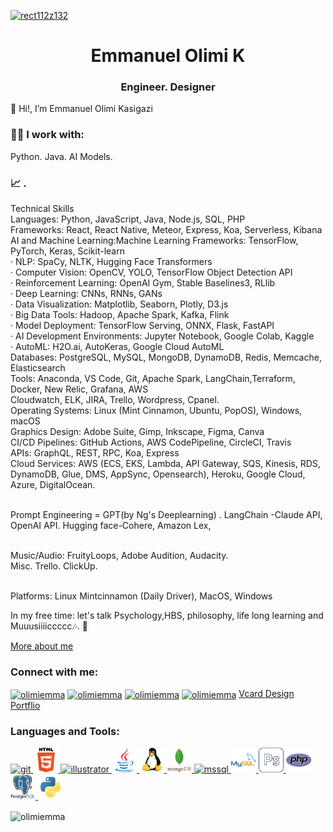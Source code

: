 
<a href="https://news.mit.edu/2022/new-world-learning-mit-ocw-emmanuel-kasigazi-1107"  target="_blank" > ![rect112z132](https://github.com/olimiemma/olimiemma/assets/98601170/109b1c04-65a9-4694-9f22-341253c2ec3f) </a>

<h1 align="center"> Emmanuel Olimi K </h1>
<h3 align="center">  Engineer. Designer </h3>

👋 Hi!, I’m Emmanuel Olimi Kasigazi

<h3 align="left">   👨‍💻  I work with:</h3>
Python. Java. AI Models.

<h3 align="left"> 📈 . </h3>
Technical Skills
<br>Languages: Python, JavaScript, Java, Node.js, SQL, PHP
<br>Frameworks: React, React Native, Meteor, Express, Koa, Serverless, Kibana
<br>AI and Machine Learning:Machine Learning Frameworks: TensorFlow, PyTorch, Keras, Scikit-learn
<br>· NLP: SpaCy, NLTK, Hugging Face Transformers
<br>· Computer Vision: OpenCV, YOLO, TensorFlow Object Detection API
<br>· Reinforcement Learning: OpenAI Gym, Stable Baselines3, RLlib
<br>· Deep Learning: CNNs, RNNs, GANs
<br>· Data Visualization: Matplotlib, Seaborn, Plotly, D3.js
<br>· Big Data Tools: Hadoop, Apache Spark, Kafka, Flink
<br>· Model Deployment: TensorFlow Serving, ONNX, Flask, FastAPI
<br>· AI Development Environments: Jupyter Notebook, Google Colab, Kaggle
<br>· AutoML: H2O.ai, AutoKeras, Google Cloud AutoML
<br>Databases: PostgreSQL, MySQL, MongoDB, DynamoDB, Redis, Memcache, Elasticsearch
<br>Tools: Anaconda, VS Code, Git, Apache Spark, LangChain,Terraform, Docker, New Relic, Grafana, AWS
<br>Cloudwatch, ELK, JIRA, Trello, Wordpress, Cpanel.
<br>Operating Systems: Linux (Mint Cinnamon, Ubuntu, PopOS), Windows, macOS
<br>Graphics Design: Adobe Suite, Gimp, Inkscape, Figma, Canva
<br>CI/CD Pipelines: GitHub Actions, AWS CodePipeline, CircleCI, Travis
<br>APIs: GraphQL, REST, RPC, Koa, Express
<br>Cloud Services: AWS (ECS, EKS, Lambda, API Gateway, SQS, Kinesis, RDS, DynamoDB, Glue, DMS,
AppSync, Opensearch), Heroku, Google Cloud, Azure, DigitalOcean.

           
<br> Prompt Engineering = GPT(by Ng's Deeplearning) . LangChain -Claude API, OpenAI API. Hugging face-Cohere, Amazon Lex,

<br>Music/Audio: FruityLoops, Adobe Audition, Audacity.
<br> Misc. Trello. ClickUp. 
 
 <br>Platforms: Linux Mintcinnamon  (Daily Driver), MacOS, Windows<br>
<p>

  
 In my free time: let's talk Psychology,HBS, philosophy, life long learning and Muuusiiiiccccc🎶. 🙂

<a href="https://linktr.ee/olimiemma">More about me</a>

  

<h3 align="left">Connect with me:</h3>
<p align="left">
 
<a href="https://twitter.com/olimiemma" target="blank"><img align="center" src="https://raw.githubusercontent.com/rahuldkjain/github-profile-readme-generator/master/src/images/icons/Social/twitter.svg" alt="olimiemma" height="30" width="40" /></a>
<a href="https://linkedin.com/in/olimiemma" target="blank"><img align="center" src="https://raw.githubusercontent.com/rahuldkjain/github-profile-readme-generator/master/src/images/icons/Social/linked-in-alt.svg" alt="olimiemma" height="30" width="40" /></a>
<a href="https://stackoverflow.com/users/olimiemma" target="blank"><img align="center" src="https://raw.githubusercontent.com/rahuldkjain/github-profile-readme-generator/master/src/images/icons/Social/stack-overflow.svg" alt="olimiemma" height="30" width="40" /></a>
<a href="https://fb.com/olimiemma" target="blank"><img align="center" src="https://raw.githubusercontent.com/rahuldkjain/github-profile-readme-generator/master/src/images/icons/Social/facebook.svg" alt="olimiemma" height="30" width="40" /></a>
<a href="https://olimi.wazigrouplimited.com"> Vcard </a>
<a href="http://olimiemma.wazigrouplimited.com/"> Design Portflio </a>
</p>

<h3 align="left">Languages and Tools:</h3>
<p align="left"> <a href="https://git-scm.com/" target="_blank" rel="noreferrer"> <img src="https://www.vectorlogo.zone/logos/git-scm/git-scm-icon.svg" alt="git" width="40" height="40"/> </a> <a href="https://www.w3.org/html/" target="_blank" rel="noreferrer"> <img src="https://raw.githubusercontent.com/devicons/devicon/master/icons/html5/html5-original-wordmark.svg" alt="html5" width="40" height="40"/> </a> <a href="https://www.adobe.com/in/products/illustrator.html" target="_blank" rel="noreferrer"> <img src="https://www.vectorlogo.zone/logos/adobe_illustrator/adobe_illustrator-icon.svg" alt="illustrator" width="40" height="40"/> </a> <a href="https://www.java.com" target="_blank" rel="noreferrer"> <img src="https://raw.githubusercontent.com/devicons/devicon/master/icons/java/java-original.svg" alt="java" width="40" height="40"/> </a> <a href="https://www.linux.org/" target="_blank" rel="noreferrer"> <img src="https://raw.githubusercontent.com/devicons/devicon/master/icons/linux/linux-original.svg" alt="linux" width="40" height="40"/> </a> <a href="https://www.mongodb.com/" target="_blank" rel="noreferrer"> <img src="https://raw.githubusercontent.com/devicons/devicon/master/icons/mongodb/mongodb-original-wordmark.svg" alt="mongodb" width="40" height="40"/> </a> <a href="https://www.microsoft.com/en-us/sql-server" target="_blank" rel="noreferrer"> <img src="https://www.svgrepo.com/show/303229/microsoft-sql-server-logo.svg" alt="mssql" width="40" height="40"/> </a> <a href="https://www.mysql.com/" target="_blank" rel="noreferrer"> <img src="https://raw.githubusercontent.com/devicons/devicon/master/icons/mysql/mysql-original-wordmark.svg" alt="mysql" width="40" height="40"/> </a> <a href="https://www.photoshop.com/en" target="_blank" rel="noreferrer"> <img src="https://raw.githubusercontent.com/devicons/devicon/master/icons/photoshop/photoshop-line.svg" alt="photoshop" width="40" height="40"/> </a> <a href="https://www.php.net" target="_blank" rel="noreferrer"> <img src="https://raw.githubusercontent.com/devicons/devicon/master/icons/php/php-original.svg" alt="php" width="40" height="40"/> </a> <a href="https://www.postgresql.org" target="_blank" rel="noreferrer"> <img src="https://raw.githubusercontent.com/devicons/devicon/master/icons/postgresql/postgresql-original-wordmark.svg" alt="postgresql" width="40" height="40"/> </a> <a href="https://www.python.org" target="_blank" rel="noreferrer"> <img src="https://raw.githubusercontent.com/devicons/devicon/master/icons/python/python-original.svg" alt="python" width="40" height="40"/> </a> </p>

<p><img align="center" src="https://github-readme-stats.vercel.app/api/top-langs?username=olimiemma&show_icons=true&locale=en&layout=compact" alt="olimiemma" /></p>
